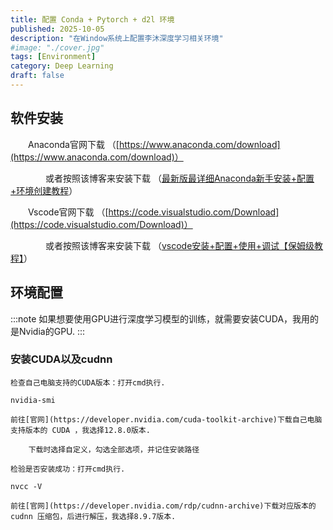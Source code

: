 ```yaml
---
title: 配置 Conda + Pytorch + d2l 环境
published: 2025-10-05
description: "在Window系统上配置李沐深度学习相关环境"
#image: "./cover.jpg"
tags: [Environment]
category: Deep Learning
draft: false
---
```



## 软件安装

&emsp;&emsp;Anaconda官网下载 （[https://www.anaconda.com/download](https://www.anaconda.com/download)）

&emsp;&emsp;&emsp;&emsp;或者按照该博客来安装下载 （[最新版最详细Anaconda新手安装+配置+环境创建教程](https://blog.csdn.net/qq_44000789/article/details/142214660)）

&emsp;&emsp;Vscode官网下载 （[https://code.visualstudio.com/Download](https://code.visualstudio.com/Download)）

&emsp;&emsp;&emsp;&emsp;或者按照该博客来安装下载 （[vscode安装+配置+使用+调试【保姆级教程】](https://blog.csdn.net/weixin_60915103/article/details/131617196)）

## 环境配置

:::note
如果想要使用GPU进行深度学习模型的训练，就需要安装CUDA，我用的是Nvidia的GPU.
:::

### 安装CUDA以及cudnn

    检查自己电脑支持的CUDA版本：打开cmd执行.
```
nvidia-smi
```
    前往[官网](https://developer.nvidia.com/cuda-toolkit-archive)下载自己电脑支持版本的 CUDA ，我选择12.8.0版本.

        下载时选择自定义，勾选全部选项，并记住安装路径

    检验是否安装成功：打开cmd执行.
```
nvcc -V
```
    前往[官网](https://developer.nvidia.com/rdp/cudnn-archive)下载对应版本的 cudnn 压缩包，后进行解压，我选择8.9.7版本.